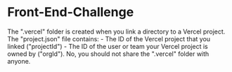 # Front-End-Challenge
The ".vercel" folder is created when you link a directory to a Vercel project. The "project.json" file contains: - The ID of the Vercel project that you linked ("projectId") - The ID of the user or team your Vercel project is owned by ("orgId"). No, you should not share the ".vercel" folder with anyone.
